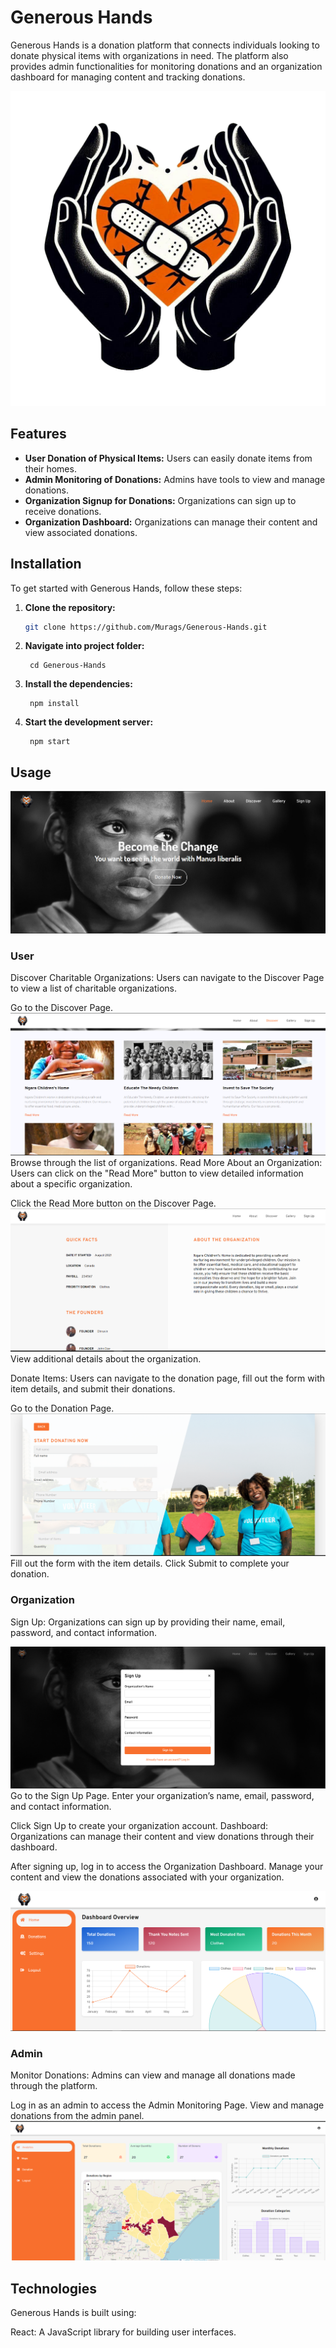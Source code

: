 # Generous Hands

Generous Hands is a donation platform that connects individuals looking to donate physical items with organizations in need. The platform also provides admin functionalities for monitoring donations and an organization dashboard for managing content and tracking donations.

![Generous Hands](./public/Images/logo-bg.png) <!-- Main Image of the Project -->
## Features

- **User Donation of Physical Items:** Users can easily donate items from their homes.
- **Admin Monitoring of Donations:** Admins have tools to view and manage donations.
- **Organization Signup for Donations:** Organizations can sign up to receive donations.
- **Organization Dashboard:** Organizations can manage their content and view associated donations.

## Installation

To get started with Generous Hands, follow these steps:

1. **Clone the repository:**
   ```bash
   git clone https://github.com/Murags/Generous-Hands.git
   ```
2. **Navigate into project folder:**
   ```
    cd Generous-Hands
   ```
3. **Install the dependencies:**
   ```
    npm install
    ```
4. **Start the development server:**
   ```
    npm start
    ```

## Usage
![Generous Hands](./public/Images/LandingPage.png)
### User
Discover Charitable Organizations: Users can navigate to the Discover Page to view a list of charitable organizations.

Go to the Discover Page.
![Generous Hands](./public/Images/DiscoverPage.png)
Browse through the list of organizations.
Read More About an Organization: Users can click on the "Read More" button to view detailed information about a specific organization.

Click the Read More button on the Discover Page.
![Generous Hands](./public/Images/OrgPage.png)
View additional details about the organization.

Donate Items: Users can navigate to the donation page, fill out the form with item details, and submit their donations.

Go to the Donation Page.
![Generous Hands](./public/Images/DonatePage.png)
Fill out the form with the item details.
Click Submit to complete your donation.

### Organization
Sign Up: Organizations can sign up by providing their name, email, password, and contact information.

![Generous Hands](./public/Images/SIgnup.png)
Go to the Sign Up Page.
Enter your organization’s name, email, password, and contact information.

Click Sign Up to create your organization account.
Dashboard: Organizations can manage their content and view donations through their dashboard.

After signing up, log in to access the Organization Dashboard.
Manage your content and view the donations associated with your organization.

![Generous Hands](./public/Images/OrganizationDash.png)

### Admin
Monitor Donations: Admins can view and manage all donations made through the platform.

Log in as an admin to access the Admin Monitoring Page.
View and manage donations from the admin panel.
![Generous Hands](./public/Images/AdminDash.png)

## Technologies
Generous Hands is built using:

React: A JavaScript library for building user interfaces.
